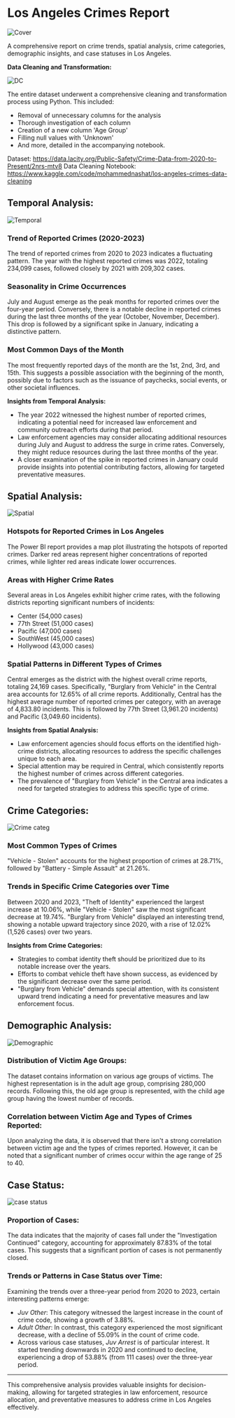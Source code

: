 # Los Angeles Crimes Report

![Cover](https://github.com/nashaat29/Car-Price-Prediction/assets/138555343/3a0b6402-afe4-4e8e-b541-d1bf38bc1786)

A comprehensive report on crime trends, spatial analysis, crime categories, demographic insights, and case statuses in Los Angeles.

**Data Cleaning and Transformation:**

![DC](https://github.com/nashaat29/Car-Price-Prediction/assets/138555343/849527d0-99b9-4eff-af08-6b2885561cef)

The entire dataset underwent a comprehensive cleaning and transformation process using Python. This included:

- Removal of unnecessary columns for the analysis
- Thorough investigation of each column
- Creation of a new column 'Age Group'
- Filling null values with 'Unknown'
- And more, detailed in the accompanying notebook.

Dataset: https://data.lacity.org/Public-Safety/Crime-Data-from-2020-to-Present/2nrs-mtv8
Data Cleaning Notebook: https://www.kaggle.com/code/mohammednashat/los-angeles-crimes-data-cleaning

## Temporal Analysis:

![Temporal](https://github.com/nashaat29/Car-Price-Prediction/assets/138555343/b9bf4016-94b2-43c7-b4f1-3578454a22f2)

### Trend of Reported Crimes (2020-2023)

The trend of reported crimes from 2020 to 2023 indicates a fluctuating pattern. The year with the highest reported crimes was 2022, totaling 234,099 cases, followed closely by 2021 with 209,302 cases.

### Seasonality in Crime Occurrences

July and August emerge as the peak months for reported crimes over the four-year period. Conversely, there is a notable decline in reported crimes during the last three months of the year (October, November, December). This drop is followed by a significant spike in January, indicating a distinctive pattern.

### Most Common Days of the Month

The most frequently reported days of the month are the 1st, 2nd, 3rd, and 15th. This suggests a possible association with the beginning of the month, possibly due to factors such as the issuance of paychecks, social events, or other societal influences.

**Insights from Temporal Analysis:**

- The year 2022 witnessed the highest number of reported crimes, indicating a potential need for increased law enforcement and community outreach efforts during that period.
- Law enforcement agencies may consider allocating additional resources during July and August to address the surge in crime rates. Conversely, they might reduce resources during the last three months of the year.
- A closer examination of the spike in reported crimes in January could provide insights into potential contributing factors, allowing for targeted preventative measures.

## Spatial Analysis:

![Spatial](https://github.com/nashaat29/Car-Price-Prediction/assets/138555343/2c7a68cc-e310-4481-a22d-4f6ce2a3d74e)

### Hotspots for Reported Crimes in Los Angeles

The Power BI report provides a map plot illustrating the hotspots of reported crimes. Darker red areas represent higher concentrations of reported crimes, while lighter red areas indicate lower occurrences.

### Areas with Higher Crime Rates

Several areas in Los Angeles exhibit higher crime rates, with the following districts reporting significant numbers of incidents:

- Center (54,000 cases)
- 77th Street (51,000 cases)
- Pacific (47,000 cases)
- SouthWest (45,000 cases)
- Hollywood (43,000 cases)

### Spatial Patterns in Different Types of Crimes

Central emerges as the district with the highest overall crime reports, totaling 24,169 cases. Specifically, "Burglary from Vehicle" in the Central area accounts for 12.65% of all crime reports. Additionally, Central has the highest average number of reported crimes per category, with an average of 4,833.80 incidents. This is followed by 77th Street (3,961.20 incidents) and Pacific (3,049.60 incidents).

**Insights from Spatial Analysis:**

- Law enforcement agencies should focus efforts on the identified high-crime districts, allocating resources to address the specific challenges unique to each area.
- Special attention may be required in Central, which consistently reports the highest number of crimes across different categories.
- The prevalence of "Burglary from Vehicle" in the Central area indicates a need for targeted strategies to address this specific type of crime.

## Crime Categories:

![Crime categ](https://github.com/nashaat29/Car-Price-Prediction/assets/138555343/b143c65c-fadf-49cb-8fda-7fe0e83820ef)

### Most Common Types of Crimes

"Vehicle - Stolen" accounts for the highest proportion of crimes at 28.71%, followed by "Battery - Simple Assault" at 21.26%.

### Trends in Specific Crime Categories over Time

Between 2020 and 2023, "Theft of Identity" experienced the largest increase at 10.06%, while "Vehicle - Stolen" saw the most significant decrease at 19.74%. "Burglary from Vehicle" displayed an interesting trend, showing a notable upward trajectory since 2020, with a rise of 12.02% (1,526 cases) over two years.

**Insights from Crime Categories:**

- Strategies to combat identity theft should be prioritized due to its notable increase over the years.
- Efforts to combat vehicle theft have shown success, as evidenced by the significant decrease over the same period.
- "Burglary from Vehicle" demands special attention, with its consistent upward trend indicating a need for preventative measures and law enforcement focus.

## Demographic Analysis:

![Demographic](https://github.com/nashaat29/Car-Price-Prediction/assets/138555343/71ca5029-05de-46b8-a2c9-92b9b3c8de21)

### Distribution of Victim Age Groups:

The dataset contains information on various age groups of victims. The highest representation is in the adult age group, comprising 280,000 records. Following this, the old age group is represented, with the child age group having the lowest number of records.

### Correlation between Victim Age and Types of Crimes Reported:

Upon analyzing the data, it is observed that there isn't a strong correlation between victim age and the types of crimes reported. However, it can be noted that a significant number of crimes occur within the age range of 25 to 40.

## Case Status:

![case status](https://github.com/nashaat29/Car-Price-Prediction/assets/138555343/69783253-461d-4a5d-bc14-2ecf38d6b67b)

### Proportion of Cases:

The data indicates that the majority of cases fall under the "Investigation Continued" category, accounting for approximately 87.83% of the total cases. This suggests that a significant portion of cases is not permanently closed.

### Trends or Patterns in Case Status over Time:

Examining the trends over a three-year period from 2020 to 2023, certain interesting patterns emerge:

- *Juv Other*: This category witnessed the largest increase in the count of crime code, showing a growth of 3.88%.
- *Adult Other*: In contrast, this category experienced the most significant decrease, with a decline of 55.09% in the count of crime code.
- Across various case statuses, *Juv Arrest* is of particular interest. It started trending downwards in 2020 and continued to decline, experiencing a drop of 53.88% (from 111 cases) over the three-year period.

---

This comprehensive analysis provides valuable insights for decision-making, allowing for targeted strategies in law enforcement, resource allocation, and preventative measures to address crime in Los Angeles effectively.

